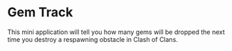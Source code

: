 # Gem Track

This mini application will tell you how many gems will be dropped the next time you destroy a respawning obstacle in Clash of Clans.